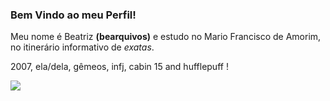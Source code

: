 ### Bem Vindo ao meu Perfil!


Meu nome é Beatriz **(bearquivos)** e estudo no Mario Francisco de Amorim, no itinerário informativo de _exatas_.

2007, ela/dela, gêmeos, infj, cabin 15 and hufflepuff !


![](https://media1.tenor.com/m/icLspuBpHNoAAAAd/haikyuu-karasuno.gif)

